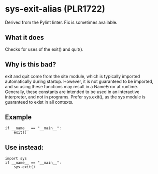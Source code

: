 # sys-exit-alias (PLR1722)
Derived from the Pylint linter.
Fix is sometimes available.
## What it does
Checks for uses of the exit() and quit().
## Why is this bad?
exit and quit come from the site module, which is typically imported
automatically during startup. However, it is not guaranteed to be
imported, and so using these functions may result in a NameError at
runtime. Generally, these constants are intended to be used in an interactive
interpreter, and not in programs.
Prefer sys.exit(), as the sys module is guaranteed to exist in all
contexts.
## Example
```
if __name__ == "__main__":
    exit()
```
## Use instead:
```
import sys
if __name__ == "__main__":
    sys.exit()
```